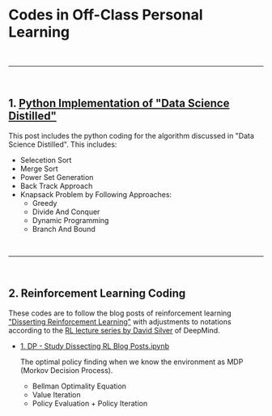# Codes in Off-Class Personal Learning 

<br><hr><br>

## 1. [Python Implementation of "Data Science Distilled"](https://github.com/daydreamersjp/DataScienceTechInstitute/blob/master/OffClass/Summary%20of%20Computer%20Science%20Distilled.ipynb)

  This post includes the python coding for the algorithm discussed in "Data Science Distilled". This includes: 
    
  - Selecetion Sort
  - Merge Sort
  - Power Set Generation
  - Back Track Approach
  - Knapsack Problem by Following Approaches:
    - Greedy
    - Divide And Conquer
    - Dynamic Programming
    - Branch And Bound

<br><hr><br>

## 2. Reinforcement Learning Coding

  These codes are to follow the blog posts of reinforcement learning ["Disserting Reinforcement Learning"](https://mpatacchiola.github.io/blog/2016/12/09/dissecting-reinforcement-learning.html) with adjustments to notations according to the [RL lecture series by David Silver](https://www.youtube.com/watch?v=2pWv7GOvuf0) of DeepMind.
  
  - [1. DP - Study Dissecting RL Blog Posts.ipynb](https://github.com/daydreamersjp/DataScienceTechInstitute/blob/master/OffClass/1.%20DP%20-%20Study%20Dissecting%20RL%20Blog%20Posts.ipynb)
    
    The optimal policy finding when we know the environment as MDP (Morkov Decision Process).
    - Bellman Optimality Equation
    - Value Iteration
    - Policy Evaluation + Policy Iteration
